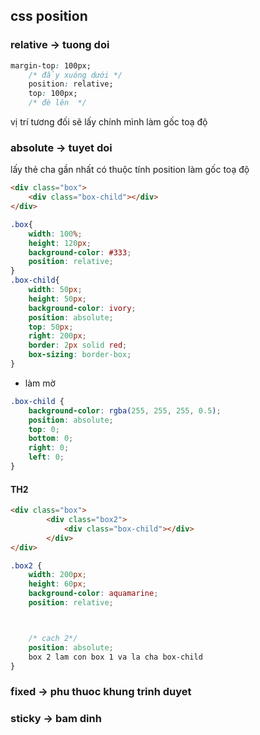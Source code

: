## css position

### relative -> tuong doi
```css
margin-top: 100px;
    /* đẩy xuóng dưới */
    position: relative;
    top: 100px;
    /* đè lên  */
```

vị trí tương đối sẽ lấy chính mình làm gốc toạ độ
### absolute -> tuyet doi
lấy thẻ cha gần nhất có thuộc tính position làm gốc toạ độ 
```html
<div class="box">
    <div class="box-child"></div>
</div>
```
```css
.box{
    width: 100%;
    height: 120px;
    background-color: #333;
    position: relative;
}
.box-child{
    width: 50px;
    height: 50px;
    background-color: ivory;
    position: absolute;
    top: 50px;
    right: 200px;
    border: 2px solid red;
    box-sizing: border-box;
}
```
* làm mờ
```css
.box-child {
    background-color: rgba(255, 255, 255, 0.5);
    position: absolute;
    top: 0;
    bottom: 0;
    right: 0;
    left: 0;
}
```
#### TH2
```html
<div class="box">
        <div class="box2">
            <div class="box-child"></div>
        </div>
</div>
```

```css
.box2 {
    width: 200px;
    height: 60px;
    background-color: aquamarine;
    position: relative;



    /* cach 2*/
    position: absolute; 
    box 2 lam con box 1 va la cha box-child
}
```
### fixed -> phu thuoc khung trinh duyet

### sticky -> bam dinh